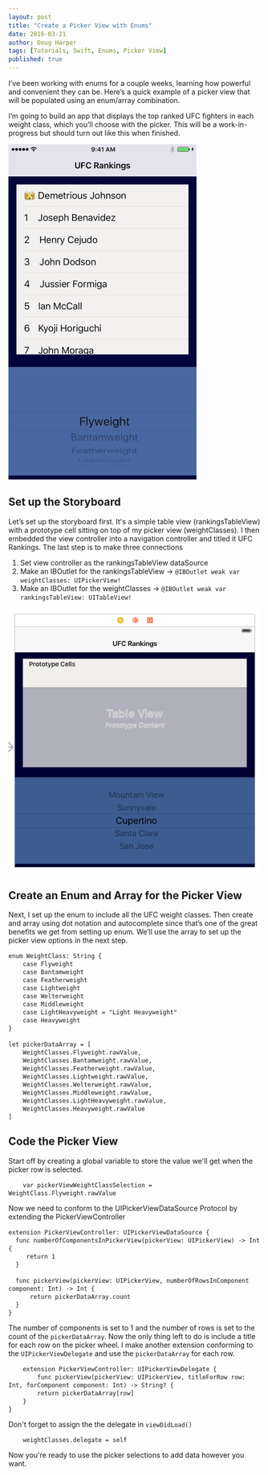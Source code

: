 ```yaml
---
layout: post
title: "Create a Picker View with Enums"
date: 2016-03-21
author: Doug Harper
tags: [Tutorials, Swift, Enums, Picker View]
published: true
---
```


I’ve been working with enums for a couple weeks, learning how powerful and convenient they can be.  Here’s a quick example of a picker view that will be populated using an enum/array combination.  

I’m going to build an app that displays the top ranked UFC fighters in each weight class,  which you’ll choose with the picker.  This will be a work-in-progress but should turn out like this when finished.

![UFC Rankings Gif](/images/UFCRankings.gif "UFC Rankings")

## Set up the Storyboard

Let’s set up the storyboard first.  It's a simple table view (rankingsTableView) with a prototype cell sitting on top of my picker view (weightClasses).  I then embedded the view controller into a navigation controller and titled it UFC Rankings.   The last step is to make three connections

1. Set view controller as the rankingsTableView dataSource
2. Make an IBOutlet for the rankingsTableView -> `@IBOutlet weak var weightClasses: UIPickerView!` 
3. Make an IBOutlet for the weightClasses -> `@IBOutlet weak var rankingsTableView: UITableView!`

![UFC Rankings Storyboard Screenshot](/images/UFCRankingsStoryboard.png "UFC Rankings Storyboard Screenshot")

## Create an Enum and Array for the Picker View

Next, I set up the enum to include all the UFC weight classes.  Then create and array using dot notation and autocomplete since that’s one of the great benefits we get from setting up enum.  We’ll use the array to set up the picker view options in the next step.  

    enum WeightClass: String {
        case Flyweight
        case Bantamweight
        case Featherweight
        case Lightweight
        case Welterweight
        case Middleweight
        case LightHeavyweight = "Light Heavyweight"
        case Heavyweight
    }
    
    let pickerDataArray = [
        WeightClasses.Flyweight.rawValue,
        WeightClasses.Bantamweight.rawValue,
        WeightClasses.Featherweight.rawValue,
        WeightClasses.Lightweight.rawValue,
        WeightClasses.Welterweight.rawValue,
        WeightClasses.Middleweight.rawValue,
        WeightClasses.LightHeavyweight.rawValue,
        WeightClasses.Heavyweight.rawValue
    ]


## Code the Picker View

Start off by creating a global variable to store the value we'll get when the picker row is selected.

        var pickerViewWeightClassSelection = WeightClass.Flyweight.rawValue

Now we need to conform to the UIPickerViewDataSource Protocol by extending the PickerViewController

    extension PickerViewController: UIPickerViewDataSource {
      func numberOfComponentsInPickerView(pickerView: UIPickerView) -> Int {
         return 1
      }
    
      func pickerView(pickerView: UIPickerView, numberOfRowsInComponent component: Int) -> Int {
          return pickerDataArray.count
      }
    }

The number of components is set to 1 and the number of rows is set to the count of the `pickerDataArray`.   Now the only thing left to do is include a title for each row on the picker wheel.  I make another extension conforming to the `UIPickerViewDelegate` and use the `pickerDataArray` for each row.  

        extension PickerViewController: UIPickerViewDelegate {
            func pickerView(pickerView: UIPickerView, titleForRow row: Int, forComponent component: Int) -> String? {
            return pickerDataArray[row]
        }
    }

Don't forget to assign the the delegate in `viewDidLoad()`

        weightClasses.delegate = self
        
Now you're ready to use the picker selections to add data however you want.





